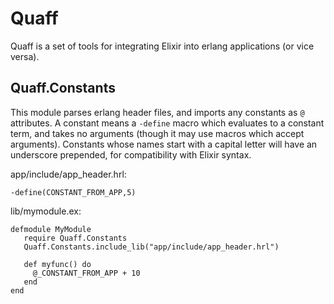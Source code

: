 Quaff
=====

Quaff is a set of tools for integrating Elixir into erlang applications (or vice versa).

Quaff.Constants
---------------

This module parses erlang header files, and imports any constants as `@` attributes. A constant means a `-define` macro which evaluates to a constant term, and takes no arguments (though it may use macros which accept arguments).  Constants whose names start with a capital letter will have an underscore prepended, for compatibility with Elixir syntax.

app/include/app_header.hrl:

    -define(CONSTANT_FROM_APP,5)

lib/mymodule.ex:

    defmodule MyModule
       require Quaff.Constants
       Quaff.Constants.include_lib("app/include/app_header.hrl")

       def myfunc() do
         @_CONSTANT_FROM_APP + 10
       end
    end



